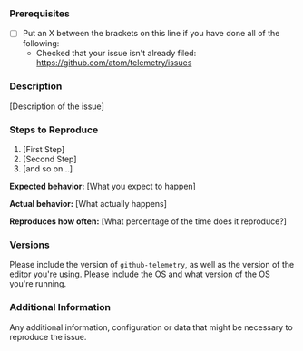 <!--

Have you read the Code of Conduct? By filing an Issue, you are expected to comply with it, including treating everyone with respect: https://github.com/atom/telemetry/blob/master/CODE_OF_CONDUCT.md

-->

### Prerequisites

* [ ] Put an X between the brackets on this line if you have done all of the following:
    * Checked that your issue isn't already filed: https://github.com/atom/telemetry/issues

### Description

[Description of the issue]

### Steps to Reproduce

1. [First Step]
2. [Second Step]
3. [and so on...]

**Expected behavior:** [What you expect to happen]

**Actual behavior:** [What actually happens]

**Reproduces how often:** [What percentage of the time does it reproduce?]

### Versions

Please include the version of `github-telemetry`, as well as the version of the editor you're using. Please include the OS and what version of the OS you're running.

### Additional Information

Any additional information, configuration or data that might be necessary to reproduce the issue.
